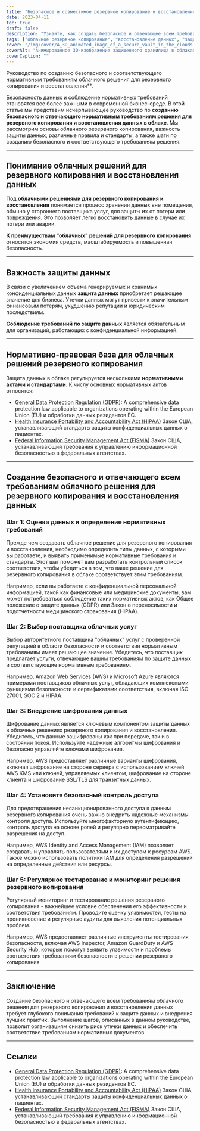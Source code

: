 ```yaml
---
title: "Безопасное и совместимое резервное копирование и восстановление данных в облаке: Исчерпывающее руководство"
date: 2023-04-11
toc: true
draft: false
description: "Узнайте, как создать безопасное и отвечающее всем требованиям решение для защиты данных в облаке."
tags: ["облачное резервное копирование", "восстановление данных", "защита информации", "соответствие", "GDPR", "HIPAA", "FISMA", "поставщик облачных услуг", "шифрование", "контроль доступа", "безопасность", "регламент", "стандарты", "передовой опыт", "оценка уязвимости", "тестирование на проникновение", "аудиторские проверки", "управление рисками", "масштабируемость", "мониторинг"]
cover: "/img/cover/A_3D_animated_image_of_a_secure_vault_in_the_clouds.png"
coverAlt: "Анимированное 3D-изображение защищенного хранилища в облаках, вокруг которого плавают значки различных нормативных документов (GDPR, HIPAA, FISMA) и щит, символизирующий защиту данных."
coverCaption: ""
---
```

 Руководство по созданию безопасного и соответствующего нормативным требованиям облачного решения для резервного копирования и восстановления**.

Безопасность данных и соблюдение нормативных требований становятся все более важными в современной бизнес-среде. В этой статье мы представим исчерпывающее руководство по **созданию безопасного и отвечающего нормативным требованиям решения для резервного копирования и восстановления данных в облаке**. Мы рассмотрим основы облачного резервного копирования, важность защиты данных, различные правила и стандарты, а также шаги по созданию безопасного и соответствующего требованиям решения.

______

## Понимание облачных решений для резервного копирования и восстановления данных

Под **облачными решениями для резервного копирования и восстановления** понимается процесс хранения данных вне помещения, обычно у стороннего поставщика услуг, для защиты их от потери или повреждения. Это позволяет легко восстановить данные в случае их потери или аварии.

**К преимуществам "облачных" решений для резервного копирования** относятся экономия средств, масштабируемость и повышенная безопасность.

______

## Важность защиты данных

В связи с увеличением объема генерируемых и хранимых конфиденциальных данных **защита данных** приобретает решающее значение для бизнеса. Утечки данных могут привести к значительным финансовым потерям, ухудшению репутации и юридическим последствиям.

**Соблюдение требований по защите данных** является обязательным для организаций, работающих с конфиденциальной информацией.

______

## Нормативно-правовая база для облачных решений резервного копирования

Защита данных в облаке регулируется несколькими **нормативными актами и стандартами**. К числу основных нормативных актов относятся:

- [General Data Protection Regulation (GDPR)](https://eur-lex.europa.eu/eli/reg/2016/679/oj): A comprehensive data protection law applicable to organizations operating within the European Union (EU) и обработки данных резидентов ЕС.
- [Health Insurance Portability and Accountability Act (HIPAA)](https://www.hhs.gov/hipaa/index.html) Закон США, устанавливающий стандарты защиты конфиденциальных данных о пациентах.
- [Federal Information Security Management Act (FISMA)](https://csrc.nist.gov/Projects/Risk-Management/risk-management-overview) Закон США, устанавливающий требования к управлению информационной безопасностью в федеральных агентствах.

______

## Создание безопасного и отвечающего всем требованиям облачного решения для резервного копирования и восстановления данных

### Шаг 1: Оценка данных и определение нормативных требований

Прежде чем создавать облачное решение для резервного копирования и восстановления, необходимо определить типы данных, с которыми вы работаете, и выявить применимые нормативные требования и стандарты. Этот шаг поможет вам разработать контрольный список соответствия, чтобы убедиться в том, что ваше решение для резервного копирования в облаке соответствует этим требованиям.

Например, если вы работаете с конфиденциальной персональной информацией, такой как финансовые или медицинские документы, вам может потребоваться соблюдение таких нормативных актов, как Общее положение о защите данных (GDPR) или Закон о переносимости и подотчетности медицинского страхования (HIPAA).

### Шаг 2: Выбор поставщика облачных услуг

Выбор авторитетного поставщика "облачных" услуг с проверенной репутацией в области безопасности и соответствия нормативным требованиям имеет решающее значение. Убедитесь, что поставщик предлагает услуги, отвечающие вашим требованиям по защите данных и соответствующие нормативным требованиям.

Например, Amazon Web Services (AWS) и Microsoft Azure являются примерами поставщиков облачных услуг, обладающих комплексными функциями безопасности и сертификатами соответствия, включая ISO 27001, SOC 2 и HIPAA.

### Шаг 3: Внедрение шифрования данных

Шифрование данных является ключевым компонентом защиты данных в облачных решениях резервного копирования и восстановления. Убедитесь, что данные зашифрованы как при передаче, так и в состоянии покоя. Используйте надежные алгоритмы шифрования и безопасно управляйте ключами шифрования.

Например, AWS предоставляет различные варианты шифрования, включая шифрование на стороне сервера с использованием ключей AWS KMS или ключей, управляемых клиентом, шифрование на стороне клиента и шифрование SSL/TLS для транзитных данных.

### Шаг 4: Установите безопасный контроль доступа

Для предотвращения несанкционированного доступа к данным резервного копирования очень важно внедрить надежные механизмы контроля доступа. Используйте многофакторную аутентификацию, контроль доступа на основе ролей и регулярно пересматривайте разрешения на доступ.

Например, AWS Identity and Access Management (IAM) позволяет создавать и управлять пользователями и их доступом к ресурсам AWS. Также можно использовать политики IAM для определения разрешений на определенные действия или ресурсы.

### Шаг 5: Регулярное тестирование и мониторинг решения резервного копирования

Регулярный мониторинг и тестирование решения резервного копирования - важнейшее условие обеспечения его эффективности и соответствия требованиям. Проводите оценку уязвимостей, тесты на проникновение и регулярные аудиты для выявления потенциальных проблем.

Например, AWS предоставляет различные инструменты тестирования безопасности, включая AWS Inspector, Amazon GuardDuty и AWS Security Hub, которые помогут выявить уязвимости и проблемы соответствия требованиям безопасности в решении резервного копирования.

______

## Заключение

Создание безопасного и отвечающего всем требованиям облачного решения для резервного копирования и восстановления данных требует глубокого понимания требований к защите данных и внедрения лучших практик. Выполнение шагов, описанных в данном руководстве, позволит организациям снизить риск утечки данных и обеспечить соответствие требованиям нормативных документов.

______

## Ссылки

- [General Data Protection Regulation (GDPR)](https://eur-lex.europa.eu/eli/reg/2016/679/oj): A comprehensive data protection law applicable to organizations operating within the European Union (EU) и обработки данных резидентов ЕС.
- [Health Insurance Portability and Accountability Act (HIPAA)](https://www.hhs.gov/hipaa/index.html) Закон США, устанавливающий стандарты защиты конфиденциальных данных о пациентах.
- [Federal Information Security Management Act (FISMA)](https://csrc.nist.gov/Projects/Risk-Management/risk-management-overview) Закон США, устанавливающий требования к управлению информационной безопасностью в федеральных агентствах.
